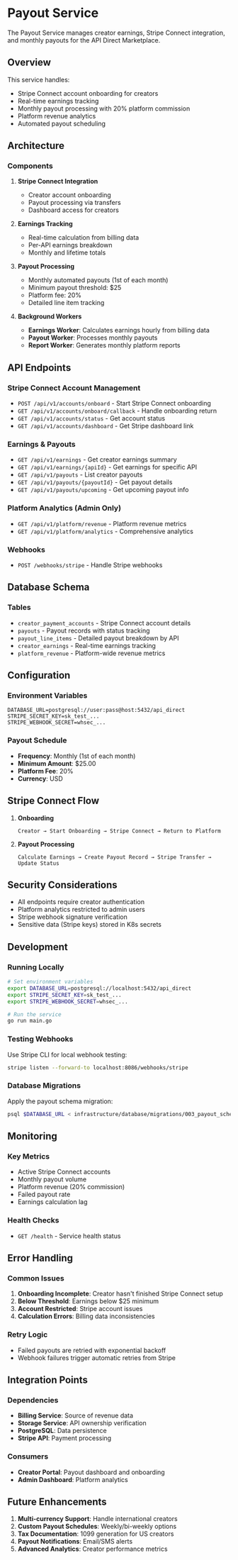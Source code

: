 # Payout Service

The Payout Service manages creator earnings, Stripe Connect integration, and monthly payouts for the API Direct Marketplace.

## Overview

This service handles:
- Stripe Connect account onboarding for creators
- Real-time earnings tracking
- Monthly payout processing with 20% platform commission
- Platform revenue analytics
- Automated payout scheduling

## Architecture

### Components

1. **Stripe Connect Integration**
   - Creator account onboarding
   - Payout processing via transfers
   - Dashboard access for creators

2. **Earnings Tracking**
   - Real-time calculation from billing data
   - Per-API earnings breakdown
   - Monthly and lifetime totals

3. **Payout Processing**
   - Monthly automated payouts (1st of each month)
   - Minimum payout threshold: $25
   - Platform fee: 20%
   - Detailed line item tracking

4. **Background Workers**
   - **Earnings Worker**: Calculates earnings hourly from billing data
   - **Payout Worker**: Processes monthly payouts
   - **Report Worker**: Generates monthly platform reports

## API Endpoints

### Stripe Connect Account Management
- `POST /api/v1/accounts/onboard` - Start Stripe Connect onboarding
- `GET /api/v1/accounts/onboard/callback` - Handle onboarding return
- `GET /api/v1/accounts/status` - Get account status
- `GET /api/v1/accounts/dashboard` - Get Stripe dashboard link

### Earnings & Payouts
- `GET /api/v1/earnings` - Get creator earnings summary
- `GET /api/v1/earnings/{apiId}` - Get earnings for specific API
- `GET /api/v1/payouts` - List creator payouts
- `GET /api/v1/payouts/{payoutId}` - Get payout details
- `GET /api/v1/payouts/upcoming` - Get upcoming payout info

### Platform Analytics (Admin Only)
- `GET /api/v1/platform/revenue` - Platform revenue metrics
- `GET /api/v1/platform/analytics` - Comprehensive analytics

### Webhooks
- `POST /webhooks/stripe` - Handle Stripe webhooks

## Database Schema

### Tables
- `creator_payment_accounts` - Stripe Connect account details
- `payouts` - Payout records with status tracking
- `payout_line_items` - Detailed payout breakdown by API
- `creator_earnings` - Real-time earnings tracking
- `platform_revenue` - Platform-wide revenue metrics

## Configuration

### Environment Variables
```env
DATABASE_URL=postgresql://user:pass@host:5432/api_direct
STRIPE_SECRET_KEY=sk_test_...
STRIPE_WEBHOOK_SECRET=whsec_...
```

### Payout Schedule
- **Frequency**: Monthly (1st of each month)
- **Minimum Amount**: $25.00
- **Platform Fee**: 20%
- **Currency**: USD

## Stripe Connect Flow

1. **Onboarding**
   ```
   Creator → Start Onboarding → Stripe Connect → Return to Platform
   ```

2. **Payout Processing**
   ```
   Calculate Earnings → Create Payout Record → Stripe Transfer → Update Status
   ```

## Security Considerations

- All endpoints require creator authentication
- Platform analytics restricted to admin users
- Stripe webhook signature verification
- Sensitive data (Stripe keys) stored in K8s secrets

## Development

### Running Locally
```bash
# Set environment variables
export DATABASE_URL=postgresql://localhost:5432/api_direct
export STRIPE_SECRET_KEY=sk_test_...
export STRIPE_WEBHOOK_SECRET=whsec_...

# Run the service
go run main.go
```

### Testing Webhooks
Use Stripe CLI for local webhook testing:
```bash
stripe listen --forward-to localhost:8086/webhooks/stripe
```

### Database Migrations
Apply the payout schema migration:
```bash
psql $DATABASE_URL < infrastructure/database/migrations/003_payout_schema.sql
```

## Monitoring

### Key Metrics
- Active Stripe Connect accounts
- Monthly payout volume
- Platform revenue (20% commission)
- Failed payout rate
- Earnings calculation lag

### Health Checks
- `GET /health` - Service health status

## Error Handling

### Common Issues
1. **Onboarding Incomplete**: Creator hasn't finished Stripe Connect setup
2. **Below Threshold**: Earnings below $25 minimum
3. **Account Restricted**: Stripe account issues
4. **Calculation Errors**: Billing data inconsistencies

### Retry Logic
- Failed payouts are retried with exponential backoff
- Webhook failures trigger automatic retries from Stripe

## Integration Points

### Dependencies
- **Billing Service**: Source of revenue data
- **Storage Service**: API ownership verification
- **PostgreSQL**: Data persistence
- **Stripe API**: Payment processing

### Consumers
- **Creator Portal**: Payout dashboard and onboarding
- **Admin Dashboard**: Platform analytics

## Future Enhancements

1. **Multi-currency Support**: Handle international creators
2. **Custom Payout Schedules**: Weekly/bi-weekly options
3. **Tax Documentation**: 1099 generation for US creators
4. **Payout Notifications**: Email/SMS alerts
5. **Advanced Analytics**: Creator performance metrics
